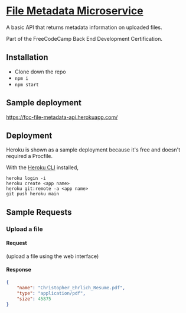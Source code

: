 # [File Metadata Microservice](https://www.freecodecamp.org/learn/apis-and-microservices/apis-and-microservices-projects/file-metadata-microservice)

A basic API that returns metadata information on uploaded files.

Part of the FreeCodeCamp Back End Development Certification.

## Installation
* Clone down the repo
* `npm i`
* `npm start`

## Sample deployment
https://fcc-file-metadata-api.herokuapp.com/

## Deployment
Heroku is shown as a sample deployment because it's free and doesn't required a Procfile.

With the [Heroku CLI](https://devcenter.heroku.com/categories/command-line) installed,
```
heroku login -i
heroku create <app name>
heroku git:remote -a <app name>
git push heroku main
```

## Sample Requests
### Upload a file
#### Request
(upload a file using the web interface)
#### Response
```json
{
    "name": "Christopher_Ehrlich_Resume.pdf",
    "type": "application/pdf",
    "size": 45875
}
```
